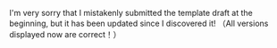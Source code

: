 I'm very sorry that I mistakenly submitted the template draft at the beginning, but it has been updated since I discovered it!
（All versions displayed now are correct！）
